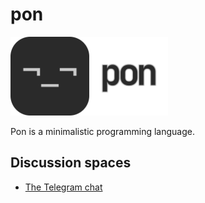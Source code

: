 # pon

<img src="promotional/pon%20logo%20with%20text.png" alt="Pon logo with text" width="50%">

Pon is a minimalistic programming language.

## Discussion spaces

* [The Telegram chat](https://t.me/+iKLFLYwAn7diM2Qy)
